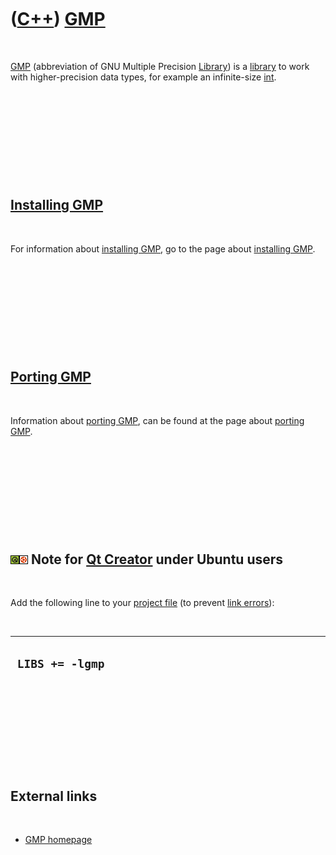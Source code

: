 



 

 

 

 

 

([C++](Cpp.htm)) [GMP](CppGmp.htm)
==================================

 

[GMP](CppGmp.htm) (abbreviation of GNU Multiple Precision
[Library](CppLibrary.htm)) is a [library](CppLibrary.htm) to work with
higher-precision data types, for example an infinite-size
[int](CppInt.htm).

 

 

 

 

 

[Installing GMP](CppGmpInstall.htm)
-----------------------------------

 

For information about [installing GMP](CppGmpInstall.htm), go to the
page about [installing GMP](CppGmpInstall.htm).

 

 

 

 

 

[Porting GMP](CppGmpPort.htm)
-----------------------------

 

Information about [porting GMP](CppGmpPort.htm), can be found at the
page about [porting GMP](CppGmpPort.htm).

 

 

 

 

 

![Qt Creator](PicQt.png)![Ubuntu](PicUbuntu.png) Note for [Qt Creator](CppQtCreator.htm) under Ubuntu users
-----------------------------------------------------------------------------------------------------------

 

Add the following line to your [project file](CppQtProjectFile.htm) (to
prevent [link errors](CppLinkError.htm)):

 

  ------------------
  ` LIBS += -lgmp`
  ------------------

 

 

 

 

 

External links
--------------

 

-   [GMP homepage](http://www.gmplib.org)

 

 

 

 

 





 




